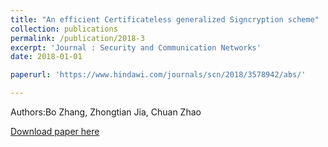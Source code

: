 ```yaml
---
title: "An efficient Certificateless generalized Signcryption scheme"
collection: publications
permalink: /publication/2018-3
excerpt: 'Journal : Security and Communication Networks'
date: 2018-01-01

paperurl: 'https://www.hindawi.com/journals/scn/2018/3578942/abs/'

---
```

Authors:Bo Zhang, Zhongtian Jia, Chuan Zhao

[Download paper here](https://www.hindawi.com/journals/scn/2018/3578942/abs/)

